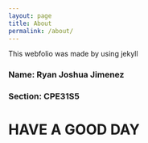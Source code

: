 ```yaml
---
layout: page
title: About
permalink: /about/
---
```

This webfolio was made by using jekyll

### Name: Ryan Joshua Jimenez
### Section: CPE31S5

# HAVE A GOOD DAY
